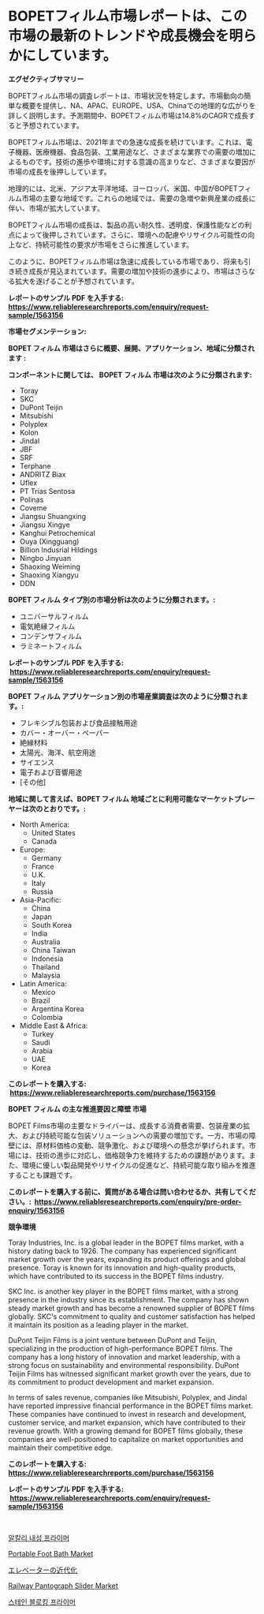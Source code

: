 <p><h1>BOPETフィルム市場レポートは、この市場の最新のトレンドや成長機会を明らかにしています。</h1></p><p><strong>エグゼクティブサマリー</strong></p>
<p><p>BOPETフィルム市場の調査レポートは、市場状況を特定します。市場動向の簡単な概要を提供し、NA、APAC、EUROPE、USA、Chinaでの地理的な広がりを詳しく説明します。予測期間中、BOPETフィルム市場は14.8%のCAGRで成長すると予想されています。</p><p>BOPETフィルム市場は、2021年までの急速な成長を続けています。これは、電子機器、医療機器、食品包装、工業用途など、さまざまな業界での需要の増加によるものです。技術の進歩や環境に対する意識の高まりなど、さまざまな要因が市場の成長を後押ししています。</p><p>地理的には、北米、アジア太平洋地域、ヨーロッパ、米国、中国がBOPETフィルム市場の主要な地域です。これらの地域では、需要の急増や新興産業の成長に伴い、市場が拡大しています。</p><p>BOPETフィルム市場の成長は、製品の高い耐久性、透明度、保護性能などの利点によって後押しされています。さらに、環境への配慮やリサイクル可能性の向上など、持続可能性の要求が市場をさらに推進しています。</p><p>このように、BOPETフィルム市場は急速に成長している市場であり、将来も引き続き成長が見込まれています。需要の増加や技術の進歩により、市場はさらなる拡大を遂げることが予想されています。</p></p>
<p><strong>レポートのサンプル PDF を入手する: <a href="https://www.reliableresearchreports.com/enquiry/request-sample/1563156">https://www.reliableresearchreports.com/enquiry/request-sample/1563156</a></strong></p>
<p><strong>市場セグメンテーション:</strong></p>
<p><strong> BOPET フィルム 市場はさらに概要、展開、アプリケーション、地域に分類されます :</strong></p>
<p><strong>コンポーネントに関しては、 BOPET フィルム 市場は次のように分類されます: &nbsp;</strong></p>
<p><ul><li>Toray</li><li>SKC</li><li>DuPont Teijin</li><li>Mitsubishi</li><li>Polyplex</li><li>Kolon</li><li>Jindal</li><li>JBF</li><li>SRF</li><li>Terphane</li><li>ANDRITZ Biax</li><li>Uflex</li><li>PT Trias Sentosa</li><li>Polinas</li><li>Coveme</li><li>Jiangsu Shuangxing</li><li>Jiangsu Xingye</li><li>Kanghui Petrochemical</li><li>Ouya (Xingguang)</li><li>Billion Indusrial Hildings</li><li>Ningbo Jinyuan</li><li>Shaoxing Weiming</li><li>Shaoxing Xiangyu</li><li>DDN</li></ul></p>
<p><strong> BOPET フィルム タイプ別の市場分析は次のように分類されます。:</strong></p>
<p><ul><li>ユニバーサルフィルム</li><li>電気絶縁フィルム</li><li>コンデンサフィルム</li><li>ラミネートフィルム</li></ul></p>
<p><strong>レポートのサンプル PDF を入手する: &nbsp;<a href="https://www.reliableresearchreports.com/enquiry/request-sample/1563156">https://www.reliableresearchreports.com/enquiry/request-sample/1563156</a></strong></p>
<p><strong> BOPET フィルム アプリケーション別の市場産業調査は次のように分類されます。:</strong></p>
<p><ul><li>フレキシブル包装および食品接触用途</li><li>カバー・オーバー・ペーパー</li><li>絶縁材料</li><li>太陽光、海洋、航空用途</li><li>サイエンス</li><li>電子および音響用途</li><li>[その他]</li></ul></p>
<p><strong>地域に関して言えば、BOPET フィルム 地域ごとに利用可能なマーケットプレーヤーは次のとおりです。:</strong></p>
<p><ul>
    <li>
        North America:
        <ul>
            <li>United States</li>
            <li>Canada</li>
        </ul>
    </li>
    <li>
        Europe:
        <ul>
            <li>Germany</li>
            <li>France</li>
            <li>U.K.</li>
            <li>Italy</li>
            <li>Russia</li>
        </ul>
    </li>
    <li>
        Asia-Pacific:
        <ul>
            <li>China</li>
            <li>Japan</li>
            <li>South Korea</li>
            <li>India</li>
            <li>Australia</li>
            <li>China Taiwan</li>
            <li>Indonesia</li>
            <li>Thailand</li>
            <li>Malaysia</li>
        </ul>
    </li>
    <li>
        Latin America:
        <ul>
            <li>Mexico</li>
            <li>Brazil</li>
            <li>Argentina Korea</li>
            <li>Colombia</li>
        </ul>
    </li>
    <li>
        Middle East & Africa:
        <ul>
            <li>Turkey</li>
            <li>Saudi</li>
            <li>Arabia</li>
            <li>UAE</li>
            <li>Korea</li>
        </ul>
    </li>
    </ul></p>
<p><strong>このレポートを購入する: &nbsp;<a href="https://www.reliableresearchreports.com/purchase/1563156">https://www.reliableresearchreports.com/purchase/1563156</a></strong></p>
<p><strong>BOPET フィルム の主な推進要因と障壁 市場</strong></p>
<p><p>BOPET Films市場の主要なドライバーは、成長する消費者需要、包装産業の拡大、および持続可能な包装ソリューションへの需要の増加です。一方、市場の障壁には、原材料価格の変動、競争激化、および環境への懸念が挙げられます。市場には、技術の進歩に対応し、価格競争力を維持するための課題があります。また、環境に優しい製品開発やリサイクルの促進など、持続可能な取り組みを推進することも課題です。</p></p>
<p><strong>このレポートを購入する前に、質問がある場合は問い合わせるか、共有してください。:&nbsp; <a href="https://www.reliableresearchreports.com/enquiry/pre-order-enquiry/1563156">https://www.reliableresearchreports.com/enquiry/pre-order-enquiry/1563156</a></strong></p>
<p><strong>競争環境</strong></p>
<p><p>Toray Industries, Inc. is a global leader in the BOPET films market, with a history dating back to 1926. The company has experienced significant market growth over the years, expanding its product offerings and global presence. Toray is known for its innovation and high-quality products, which have contributed to its success in the BOPET films industry.</p><p>SKC Inc. is another key player in the BOPET films market, with a strong presence in the industry since its establishment. The company has shown steady market growth and has become a renowned supplier of BOPET films globally. SKC's commitment to quality and customer satisfaction has helped it maintain its position as a leading player in the market.</p><p>DuPont Teijin Films is a joint venture between DuPont and Teijin, specializing in the production of high-performance BOPET films. The company has a long history of innovation and market leadership, with a strong focus on sustainability and environmental responsibility. DuPont Teijin Films has witnessed significant market growth over the years, due to its commitment to product development and market expansion.</p><p>In terms of sales revenue, companies like Mitsubishi, Polyplex, and Jindal have reported impressive financial performance in the BOPET films market. These companies have continued to invest in research and development, customer service, and market expansion, which have contributed to their revenue growth. With a growing demand for BOPET films globally, these companies are well-positioned to capitalize on market opportunities and maintain their competitive edge.</p></p>
<p><strong>このレポートを購入する: &nbsp; <a href="https://www.reliableresearchreports.com/purchase/1563156">https://www.reliableresearchreports.com/purchase/1563156</a></strong></p>
<p><strong>レポートのサンプル PDF を入手する: &nbsp;<a href="https://www.reliableresearchreports.com/enquiry/request-sample/1563156">https://www.reliableresearchreports.com/enquiry/request-sample/1563156</a></strong><strong></strong></p>
<p>&nbsp;</p>
<p><p><a href="https://github.com/oajzkywllm460/Market-Research-Report-List-1/blob/main/12541304705.md">알칼리 내성 프라이머</a></p><p><a href="https://github.com/provorikovar/Market-Research-Report-List-3/blob/main/portable-foot-bath-market.md">Portable Foot Bath Market</a></p><p><a href="https://github.com/mreklxf44233/Market-Research-Report-List-1/blob/main/40899015132.md">エレベーターの近代化</a></p><p><a href="https://issuu.com/reportprime-2/docs/railway-pantograph-slider-market-size-2030.pptx">Railway Pantograph Slider Market</a></p><p><a href="https://github.com/vsr06p4p49/Market-Research-Report-List-1/blob/main/45694134706.md">스테인 블로킹 프라이머</a></p></p>